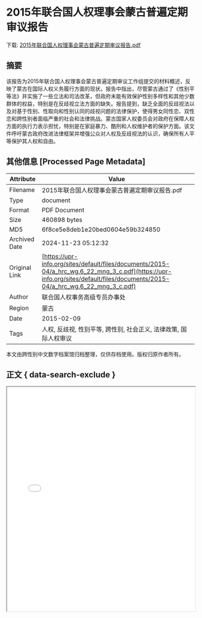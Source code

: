 # 2015年联合国人权理事会蒙古普遍定期审议报告

<!-- tcd_download_link -->
下载: <a href="../2015年联合国人权理事会蒙古普遍定期审议报告.pdf" download>2015年联合国人权理事会蒙古普遍定期审议报告.pdf</a>
<!-- tcd_download_link_end -->

## 摘要

<!-- tcd_abstract -->
该报告为2015年联合国人权理事会蒙古普遍定期审议工作组提交的材料概述，反映了蒙古在国际人权义务履行方面的现状。报告中指出，尽管蒙古通过了《性别平等法》并实施了一些立法和司法改革，但政府未能有效保护性别多样性和其他少数群体的权益，特别是在反歧视立法方面的缺失。报告提到，缺乏全面的反歧视法以及对基于性别、性取向和性别认同的歧视问题的法律保护，使得男女同性恋、双性恋和跨性别者面临严重的社会和法律挑战。蒙古国家人权委员会对政府在保障人权方面的执行力表示担忧，特别是在家庭暴力、酷刑和人权维护者的保护方面。该文件呼吁蒙古政府改进法律框架并增强公众对人权及反歧视法的认识，确保所有人平等保护其人权和自由。

<!-- tcd_abstract_end -->

## 其他信息 [Processed Page Metadata]

| Attribute       | Value                                  |
|-----------------|----------------------------------------|
| Filename        | 2015年联合国人权理事会蒙古普遍定期审议报告.pdf                             |
| Type            | document                                 |
| Format          | PDF Document                               |
| Size            | 460898 bytes                           |
| MD5             | 6f8ce5e8deb1e20bed0604e59b324850                                  |
| Archived Date   | 2024-11-23 05:12:32                             |
| Original Link   | [https://upr-info.org/sites/default/files/documents/2015-04/a_hrc_wg.6_22_mng_3_c.pdf](https://upr-info.org/sites/default/files/documents/2015-04/a_hrc_wg.6_22_mng_3_c.pdf)                         |
| Author          | 联合国人权事务高级专员办事处                               |
| Region          | 蒙古                               |
| Date            | 2015-02-09                                 |
| Tags            | 人权, 反歧视, 性别平等, 跨性别, 社会正义, 法律政策, 国际人权审议                                 |

本文由跨性别中文数字档案馆归档整理，仅供存档使用。版权归原作者所有。


## 正文 { data-search-exclude }

<!-- tcd_main_text -->
<iframe src="../2015年联合国人权理事会蒙古普遍定期审议报告.pdf" width="100%" height="600px">
    <p>无法显示PDF，请下载查看。</p>
</iframe>
<!-- tcd_main_text_end -->

